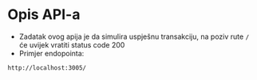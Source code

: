 # Opis API-a

- Zadatak ovog apija je da simulira uspješnu transakciju, na poziv rute `/` će uvijek vratiti status code 200
- Primjer endopointa:
```
http://localhost:3005/
```
